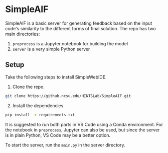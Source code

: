 # SimpleAIF

SimpleAIF is a basic server for generating feedback based on the input code's similarity to the different forms of final solution. The repo has two main directories: 

1. ``preprocess`` is a Jupyter notebook for building the model
2. ``server`` is a very simple Python server

## Setup
Take the following steps to install SimpleWebIDE.

1. Clone the repo.
```bash
git clone https://github.ncsu.edu/HINTSLab/SimpleAIF.git
```
2. Install the dependencies.
```bash
pip install -r requirements.txt
```
It is suggested to run both parts in VS Code using a Conda environment. For the notebook in ``preprocess``, Jupyter can also be used, but since the server is in plain Python, VS Code may be a better option.

To start the server, run the ``main.py`` in the server directory.